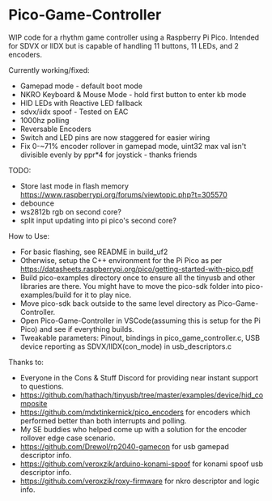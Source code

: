 # Pico-Game-Controller

WIP code for a rhythm game controller using a Raspberry Pi Pico. Intended for SDVX or IIDX but is capable of handling 11 buttons, 11 LEDs, and 2 encoders.

Currently working/fixed:

- Gamepad mode - default boot mode
- NKRO Keyboard & Mouse Mode - hold first button to enter kb mode
- HID LEDs with Reactive LED fallback
- sdvx/iidx spoof - Tested on EAC
- 1000hz polling
- Reversable Encoders
- Switch and LED pins are now staggered for easier wiring
- Fix 0-~71% encoder rollover in gamepad mode, uint32 max val isn't divisible evenly by ppr\*4 for joystick - thanks friends

TODO:

- Store last mode in flash memory https://www.raspberrypi.org/forums/viewtopic.php?t=305570
- debounce
- ws2812b rgb on second core?
- split input updating into pi pico's second core?

How to Use:

- For basic flashing, see README in build_uf2
- Otherwise, setup the C++ environment for the Pi Pico as per https://datasheets.raspberrypi.org/pico/getting-started-with-pico.pdf
- Build pico-examples directory once to ensure all the tinyusb and other libraries are there. You might have to move the pico-sdk folder into pico-examples/build for it to play nice.
- Move pico-sdk back outside to the same level directory as Pico-Game-Controller.
- Open Pico-Game-Controller in VSCode(assuming this is setup for the Pi Pico) and see if everything builds.
- Tweakable parameters: Pinout, bindings in pico_game_controller.c, USB device reporting as SDVX/IIDX(con_mode) in usb_descriptors.c

Thanks to:

- Everyone in the Cons & Stuff Discord for providing near instant support to questions.
- https://github.com/hathach/tinyusb/tree/master/examples/device/hid_composite
- https://github.com/mdxtinkernick/pico_encoders for encoders which performed better than both interrupts and polling.
- My SE buddies who helped come up with a solution for the encoder rollover edge case scenario.
- https://github.com/Drewol/rp2040-gamecon for usb gamepad descriptor info.
- https://github.com/veroxzik/arduino-konami-spoof for konami spoof usb descriptor info.
- https://github.com/veroxzik/roxy-firmware for nkro descriptor and logic info.